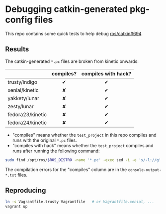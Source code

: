 Debugging catkin-generated pkg-config files
===========================================

This repo contains some quick tests to help debug
[ros/catkin#694](https://github.com/ros/catkin/issues/694).

## Results

The catkin-generated `*.pc` files are broken from kinetic onwards:

|                  | compiles? | compiles with hack? |
|------------------|:---------:|:-------------------:|
| trusty/indigo    |     ✔     |          ✔          |
| xenial/kinetic   |     ✘     |          ✔          |
| yakkety/lunar    |     ✘     |          ✔          |
| zesty/lunar      |     ✘     |          ✔          |
| fedora23/kinetic |     ✘     |          ✔          |
| fedora24/kinetic |     ✘     |          ✔          |

* "compiles" means whether the `test_project` in this repo compiles and runs with the original `*.pc` files.
* "compiles with hack" means whether the `test_project` compiles and runs after running the following command:

```bash
sudo find /opt/ros/$ROS_DISTRO -name '*.pc' -exec sed -i -e 's/-l://g' {} \;
```

The compilation errors for the "compiles" column are in the `console-output-*.txt` files.

## Reproducing

```bash
ln -s Vagrantfile.trusty Vagrantfile   # or Vagrantfile.xenial, ...
vagrant up
```
